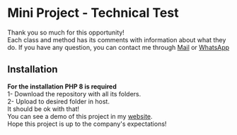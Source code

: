 # Mini Project - Technical Test
Thank you so much for this opportunity!<br>
Each class and method has its comments with information about what they do. If you have any question, you can contact me through <a href="mailto:contact@kuaidev.net.ar">Mail</a> or <a href="https://wa.me/393473090174">WhatsApp</a><br>
<h2>Installation</h2>
<b>For the installation PHP 8 is required</b><br>
1- Download the repository with all its folders.<br>
2- Upload to desired folder in host.<br>
It should be ok with that!<br>
You can see a demo of this project in my <a href="https://kuaidev.net.ar/talent/">website</a>.
<br>
Hope this project is up to the company's expectations!
